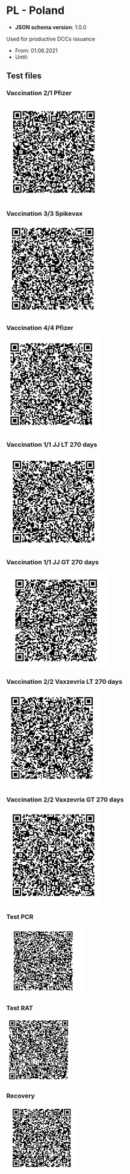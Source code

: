 # PL - Poland

* **JSON schema version**: 1.0.0

Used for productive DCCs issuance
* From: 01.06.2021
* Until:

## Test files

### Vaccination 2/1 Pfizer

![VAC-1](VAC_2_1_Pfizer.PNG)

### Vaccination 3/3 Spikevax

![VAC-2](VAC_3_3_Spikevax.PNG)

### Vaccination 4/4 Pfizer

![VAC-3](VAC_4_4_Pfizer.PNG)

### Vaccination 1/1 JJ LT 270 days

![VAC-4](VAC_1_1_JJ_LT_270.PNG)

### Vaccination 1/1 JJ GT 270 days

![VAC-5](VAC_1_1_JJ_GT_270.PNG)

### Vaccination 2/2 Vaxzevria LT 270 days

![VAC-6](VAC_2_2_Vaxzevria_LT_270.PNG)

### Vaccination 2/2 Vaxzevria GT 270 days

![VAC-7](VAC_2_2_Vaxzevria_GT_270.PNG)

### Test PCR

![TEST-1](TEST_PCR.PNG)

### Test RAT

![TEST-2](TEST_RAT.PNG)

### Recovery

![REC](REC.PNG)
